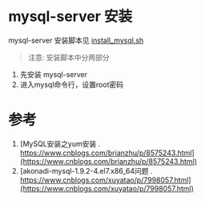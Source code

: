 # mysql-server 安装
 mysql-server 安装脚本见 [install_mysql.sh](./install_mysql.sh)
>注意: 安装脚本中分两部分
1. 先安装 mysql-server  
2. 进入mysql命令行，设置root密码 

# 参考
1. [MySQL安装之yum安装 . https://www.cnblogs.com/brianzhu/p/8575243.html](https://www.cnblogs.com/brianzhu/p/8575243.html)
2. [akonadi-mysql-1.9.2-4.el7.x86_64问题 . https://www.cnblogs.com/xuyatao/p/7998057.html](https://www.cnblogs.com/xuyatao/p/7998057.html)